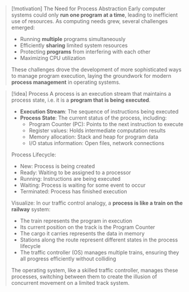 > [!motivation] The Need for Process Abstraction
> Early computer systems could only **run one program at a time**, leading to inefficient use of resources. As computing needs grew, several challenges emerged:
> 
> - Running **multiple** programs simultaneously
> - Efficiently **sharing** limited system resources
> - Protecting **programs** from interfering with each other
> - Maximizing CPU utilization
> 
> These challenges drove the development of more sophisticated ways to manage program execution, laying the groundwork for modern **process management** in operating systems.

> [!idea] Process
> A process is an execution stream that maintains a process state, i.e. it is a **program that is being executed**.
> 
> - **Execution Stream**: The sequence of instructions being executed
> - **Process State**: The current status of the process, including:
>   - Program Counter (PC): Points to the next instruction to execute
>   - Register values: Holds intermediate computation results
>   - Memory allocation: Stack and heap for program data
>   - I/O status information: Open files, network connections
> 
> Process Lifecycle:
> - New: Process is being created
> - Ready: Waiting to be assigned to a processor
> - Running: Instructions are being executed
> - Waiting: Process is waiting for some event to occur
> - Terminated: Process has finished execution
> 
> Visualize: In our traffic control analogy, a **process is like a train on the railway** system:
> - The train represents the program in execution
> - Its current position on the track is the Program Counter
> - The cargo it carries represents the data in memory
> - Stations along the route represent different states in the process lifecycle
> - The traffic controller (OS) manages multiple trains, ensuring they all progress efficiently without colliding
> 
> The operating system, like a skilled traffic controller, manages these processes, switching between them to create the illusion of concurrent movement on a limited track system.

